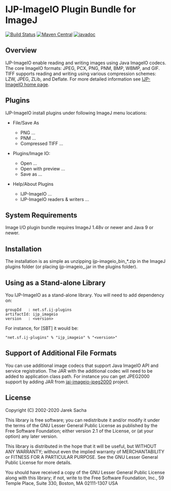 ﻿IJP-ImageIO Plugin Bundle for ImageJ
====================================

[![Build Status](https://travis-ci.org/ij-plugins/ijp-imageio.svg?branch=master)](https://travis-ci.org/ij-plugins/ijp-imageio) 
[![Maven Central](https://maven-badges.herokuapp.com/maven-central/net.sf.ij-plugins/ijp_imageio/badge.svg)](https://maven-badges.herokuapp.com/maven-central/net.sf.ij-plugins/ijp_imageio)
[![javadoc](https://javadoc-badge.appspot.com/net.sf.ij-plugins/ijp_imageio.svg?label=javadoc)](https://javadoc-badge.appspot.com/net.sf.ij-plugins/ijp_imageio)


Overview
--------

IJP-ImageIO enable reading and writing images using Java ImageIO codecs. The core ImageIO formats: JPEG, PCX, PNG, PNM, BMP, WBMP, and GIF. TIFF supports reading and writing using various compression schemes: LZW, JPEG,
ZLib, and Deflate. For more detailed information see [IJP-ImageIO home page](http://ij-plugins.sf.net/plugins/imageio).


Plugins
-------

IJP-ImageIO install plugins under following ImageJ menu locations:

* File/Save As
  - PNG ...
  - PNM ...
  - Compressed TIFF ...
  
* Plugins/Image IO:
  - Open ...
  - Open with preview ...
  - Save as ...
  
* Help/About Plugins
  - IJP-ImageIO ...
  - IJP-ImageIO readers & writers ...


System Requirements
-------------------

Image I/O plugin bundle requires ImageJ 1.48v or newer and Java 9 or newer.


Installation
------------

The installation is as simple as unzipping ijp-imageio_bin_*.zip in the
ImageJ plugins folder (or placing ijp-imageio_.jar in the plugins folder).


Using as a Stand-alone Library
------------------------------

You IJP-ImageIO as a stand-alone library. You will need to add dependency on:

```
groupId   : net.sf.ij-plugins
artifactId: ijp_imageio
version   : <version>
```
For instance, for [SBT] it would be:

```
"net.sf.ij-plugins" % "ijp_imageio" % "<version>"
```

Support of Additional File Formats
----------------------------------

You can use additional image codecs that support Java ImageIO API and service registration. The JAR with the additional codec will need to be added to application class path. For instance you can get JPEG2000 support by adding JAR from [jai-imageio-jpeg2000](https://github.com/jai-imageio/jai-imageio-jpeg2000) project.

License
-------

Copyright (C) 2002-2020 Jarek Sacha

This library is free software; you can redistribute it and/or modify it
under the terms of the GNU Lesser General Public License as published by
the Free Software Foundation; either version 2.1 of the License, or (at
your option) any later version.

This library is distributed in the hope that it will be useful, but
WITHOUT ANY WARRANTY; without even the implied warranty of
MERCHANTABILITY or FITNESS FOR A PARTICULAR PURPOSE.  See the GNU Lesser
General Public License for more details.


You should have received a copy of the GNU Lesser General Public License
along with this library; if not, write to the Free Software Foundation,
Inc., 59 Temple Place, Suite 330, Boston, MA  02111-1307  USA